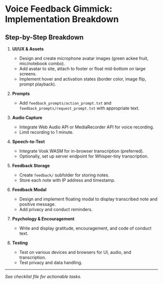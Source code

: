 # Voice Feedback Gimmick: Implementation Breakdown

## Step-by-Step Breakdown

1. **UI/UX & Assets**

   - Design and create microphone avatar images (green ackee fruit, mic/notebook combo).
   - Add avatar to site, attach to footer or float mid-bottom on large screens.
   - Implement hover and activation states (border color, image flip, prompt playback).

2. **Prompts**

   - Add `feedback_prompts/action_prompt.txt` and `feedback_prompts/request_prompt.txt` with appropriate text.

3. **Audio Capture**

   - Integrate Web Audio API or MediaRecorder API for voice recording.
   - Limit recording to 1 minute.

4. **Speech-to-Text**

   - Integrate Vosk WASM for in-browser transcription (preferred).
   - Optionally, set up server endpoint for Whisper-tiny transcription.

5. **Feedback Storage**

   - Create `feedback/` subfolder for storing notes.
   - Store each note with IP address and timestamp.

6. **Feedback Modal**

   - Design and implement floating modal to display transcribed note and positive message.
   - Add privacy and conduct reminders.

7. **Psychology & Encouragement**

   - Write and display gratitude, encouragement, and code of conduct text.

8. **Testing**
   - Test on various devices and browsers for UI, audio, and transcription.
   - Test privacy and data handling.

---

_See checklist file for actionable tasks._
